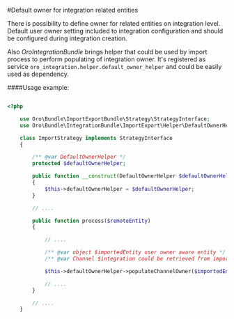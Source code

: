 #Default owner for integration related entities

There is possibility to define owner for related entities on integration level.
Default user owner setting included to integration configuration and should be configured during integration creation.

Also _OroIntegrationBundle_ brings helper that could be used by import process to perform populating of integration owner.
It's registered as service `oro_integration.helper.default_owner_helper` and could be easily used as dependency.

####Usage example:

```php

<?php

    use Oro\Bundle\ImportExportBundle\Strategy\StrategyInterface;
    use Oro\Bundle\IntegrationBundle\ImportExport\Helper\DefaultOwnerHelper;

    class ImportStrategy implements StrategyInterface
    {

        /** @var DefaultOwnerHelper */
        protected $defaultOwnerHelper;

        public function __construct(DefaultOwnerHelper $defaultOwnerHelper)
        {
            $this->defaultOwnerHelper = $defaultOwnerHelper;
        }

        // ....

        public function process($remoteEntity)
        {

            // ....

            /** @var object $importedEntity user owner aware entity */
            /** @var Channel $integration could be retrieved from import context */

            $this->defaultOwnerHelper->populateChannelOwner($importedEntity, $integration);

            // ....
        }

        // ....
    }

```
